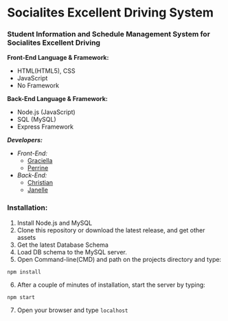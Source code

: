 # Socialites Excellent Driving System
### Student Information and Schedule Management System for Socialites Excellent Driving

**Front-End Language & Framework:**

- HTML(HTML5), CSS
- JavaScript
- No Framework

**Back-End Language & Framework:**

- Node.js (JavaScript)
- SQL (MySQL)
- Express Framework

***Developers:***

- _Front-End:_
    - [Graciella](https://github.com/ellaaatrix)
    - [Perrine](https://github.com/zhayrine)
- _Back-End:_
    - [Christian](https://github.com/Paulymorphy)
    - [Janelle](https://github.com/JenGabat)

### Installation:

1) Install Node.js and MySQL
2) Clone this repository or download the latest release, and get other assets
3) Get the latest Database Schema
4) Load DB schema to the MySQL server.
5) Open Command-line(CMD) and path on the projects directory and type:
```
npm install
```
6) After a couple of minutes of installation, start the server by typing:
```
npm start
```
7) Open your browser and type `localhost`